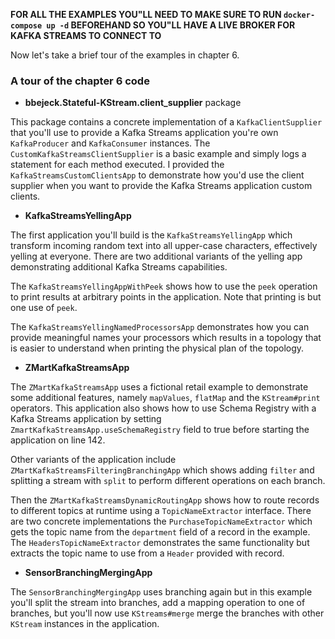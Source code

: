 **FOR ALL THE EXAMPLES YOU"LL NEED TO MAKE SURE TO RUN `docker-compose up -d` BEFOREHAND SO YOU"LL HAVE A LIVE BROKER FOR KAFKA STREAMS TO CONNECT TO**

Now let's take a brief tour of the examples in chapter 6.

### A tour of the chapter 6 code

* **bbejeck.Stateful-KStream.client_supplier** package

This package contains a concrete implementation of a `KafkaClientSupplier`  that you'll use to provide a Kafka Streams
application you're own `KafkaProducer` and `KafkaConsumer` instances.  The `CustomKafkaStreamsClientSupplier` is a basic example
and simply logs a statement for each method executed.  I provided the `KafkaStreamsCustomClientsApp` to demonstrate how you'd use the client supplier when you want
to provide the Kafka Streams application custom clients.

* **KafkaStreamsYellingApp**

The first application you'll build is the `KafkaStreamsYellingApp` which transform incoming random text into all upper-case characters, effectively
yelling at everyone.  There are two additional variants of the yelling app demonstrating additional Kafka Streams capabilities.

The `KafkaStreamsYellingAppWithPeek` shows how to use the `peek` operation to print results at arbitrary points in the application.  Note
that printing is but one use of `peek`.

The `KafkaStreamsYellingNamedProcessorsApp` demonstrates how you can provide meaningful names your processors
which results in a topology that is easier to understand when printing the physical plan of the topology.

* **ZMartKafkaStreamsApp**

The `ZMartKafkaStreamsApp` uses a fictional retail example to demonstrate some additional features, namely `mapValues`,
`flatMap` and the `KStream#print` operators. This application also shows how to use Schema Registry with a Kafka Streams application
by setting `ZmartKafkaStreamsApp.useSchemaRegistry` field to true before starting the application on line 142.

Other variants
of the application include `ZMartKafkaStreamsFilteringBranchingApp` which shows adding `filter` and splitting a stream with
`split` to perform different operations on each branch.

Then the `ZMartKafkaStreamsDynamicRoutingApp` shows how to route records
to different topics at runtime using a `TopicNameExtractor` interface.  There are two concrete implementations the `PurchaseTopicNameExtractor`
which gets the topic name from the `department` field of a record in the example.  The `HeadersTopicNameExtractor` demonstrates the same
functionality but extracts the topic name to use from a `Header` provided with record.

* **SensorBranchingMergingApp**

The `SensorBranchingMergingApp` uses branching again but in this example you'll split the stream into branches, add
a mapping operation to one of branches, but you'll now use `KStreams#merge` merge the branches with other `KStream`
instances in the application.
